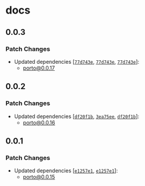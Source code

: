 # docs

## 0.0.3

### Patch Changes

- Updated dependencies [[`77d743e`](https://github.com/ithacaxyz/porto/commit/77d743e8671f5788b295c4180fa56d9fcd00df50), [`77d743e`](https://github.com/ithacaxyz/porto/commit/77d743e8671f5788b295c4180fa56d9fcd00df50), [`77d743e`](https://github.com/ithacaxyz/porto/commit/77d743e8671f5788b295c4180fa56d9fcd00df50)]:
  - porto@0.0.17

## 0.0.2

### Patch Changes

- Updated dependencies [[`df20f1b`](https://github.com/ithacaxyz/porto/commit/df20f1b68e619904dd7fcffcb9a13b06637cb40a), [`3ea75ee`](https://github.com/ithacaxyz/porto/commit/3ea75ee8ba63aaf859112a940b3a4e594aa83169), [`df20f1b`](https://github.com/ithacaxyz/porto/commit/df20f1b68e619904dd7fcffcb9a13b06637cb40a)]:
  - porto@0.0.16

## 0.0.1

### Patch Changes

- Updated dependencies [[`e1257e1`](https://github.com/ithacaxyz/porto/commit/e1257e17db8f766aa6c206c74cd77cf317349ba1), [`e1257e1`](https://github.com/ithacaxyz/porto/commit/e1257e17db8f766aa6c206c74cd77cf317349ba1)]:
  - porto@0.0.15

